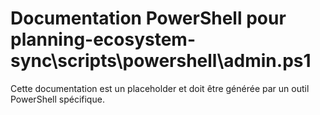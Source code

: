 # Documentation PowerShell pour planning-ecosystem-sync\scripts\powershell\admin.ps1

Cette documentation est un placeholder et doit être générée par un outil PowerShell spécifique.
